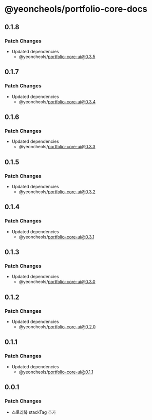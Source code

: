 # @yeoncheols/portfolio-core-docs

## 0.1.8

### Patch Changes

- Updated dependencies
  - @yeoncheols/portfolio-core-ui@0.3.5

## 0.1.7

### Patch Changes

- Updated dependencies
  - @yeoncheols/portfolio-core-ui@0.3.4

## 0.1.6

### Patch Changes

- Updated dependencies
  - @yeoncheols/portfolio-core-ui@0.3.3

## 0.1.5

### Patch Changes

- Updated dependencies
  - @yeoncheols/portfolio-core-ui@0.3.2

## 0.1.4

### Patch Changes

- Updated dependencies
  - @yeoncheols/portfolio-core-ui@0.3.1

## 0.1.3

### Patch Changes

- Updated dependencies
  - @yeoncheols/portfolio-core-ui@0.3.0

## 0.1.2

### Patch Changes

- Updated dependencies
  - @yeoncheols/portfolio-core-ui@0.2.0

## 0.1.1

### Patch Changes

- Updated dependencies
  - @yeoncheols/portfolio-core-ui@0.1.1

## 0.0.1

### Patch Changes

- 스토리북 stackTag 추가
